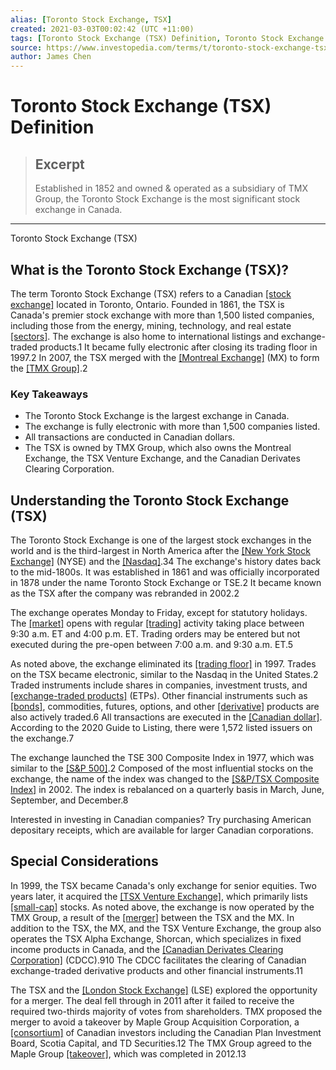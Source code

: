 ```yaml
---
alias: [Toronto Stock Exchange, TSX]
created: 2021-03-03T00:02:42 (UTC +11:00)
tags: [Toronto Stock Exchange (TSX) Definition, Toronto Stock Exchange (TSX)]
source: https://www.investopedia.com/terms/t/toronto-stock-exchange-tsx.asp
author: James Chen
---
```


# Toronto Stock Exchange (TSX) Definition

> ## Excerpt
> Established in 1852 and owned & operated as a subsidiary of TMX Group, the Toronto Stock Exchange is the most significant stock exchange in Canada.

---

Toronto Stock Exchange (TSX)
## What is the Toronto Stock Exchange (TSX)?

The term Toronto Stock Exchange (TSX) refers to a Canadian [[stock exchange]](https://www.investopedia.com/articles/basics/04/092404.asp) located in Toronto, Ontario. Founded in 1861, the TSX is Canada's premier stock exchange with more than 1,500 listed companies, including those from the energy, mining, technology, and real estate [[sectors]](https://www.investopedia.com/terms/s/sector.asp). The exchange is also home to international listings and exchange-traded products.1 It became fully electronic after closing its trading floor in 1997.2 In 2007, the TSX merged with the [[Montreal Exchange]](https://www.investopedia.com/terms/m/montrealexchange.asp) (MX) to form the [[TMX Group]](https://www.investopedia.com/terms/t/tmx-group.asp).2

### Key Takeaways

-   The Toronto Stock Exchange is the largest exchange in Canada.
-   The exchange is fully electronic with more than 1,500 companies listed.
-   All transactions are conducted in Canadian dollars.
-   The TSX is owned by TMX Group, which also owns the Montreal Exchange, the TSX Venture Exchange, and the Canadian Derivates Clearing Corporation.

## Understanding the Toronto Stock Exchange (TSX)

The Toronto Stock Exchange is one of the largest stock exchanges in the world and is the third-largest in North America after the [[New York Stock Exchange]](https://www.investopedia.com/terms/n/nyse.asp) (NYSE) and the [[Nasdaq]](https://www.investopedia.com/terms/n/nasdaq.asp).34 The exchange's history dates back to the mid-1800s. It was established in 1861 and was officially incorporated in 1878 under the name Toronto Stock Exchange or TSE.2 It became known as the TSX after the company was rebranded in 2002.2

The exchange operates Monday to Friday, except for statutory holidays. The [[market]](https://www.investopedia.com/terms/m/market.asp) opens with regular [[trading]](https://www.investopedia.com/trading-4427765) activity taking place between 9:30 a.m. ET and 4:00 p.m. ET. Trading orders may be entered but not executed during the pre-open between 7:00 a.m. and 9:30 a.m. ET.5

As noted above, the exchange eliminated its [[trading floor]](https://www.investopedia.com/terms/t/trading_floor.asp) in 1997. Trades on the TSX became electronic, similar to the Nasdaq in the United States.2 Traded instruments include shares in companies, investment trusts, and [[exchange-traded products]](https://www.investopedia.com/terms/e/exchange-traded-products-etp.asp) (ETPs). Other financial instruments such as [[bonds]](https://www.investopedia.com/terms/b/bond.asp), commodities, futures, options, and other [[derivative]](https://www.investopedia.com/terms/d/derivative.asp) products are also actively traded.6 All transactions are executed in the [[Canadian dollar]](https://www.investopedia.com/terms/forex/c/cad-canadian-dollar.asp). According to the 2020 Guide to Listing, there were 1,572 listed issuers on the exchange.7

The exchange launched the TSE 300 Composite Index in 1977, which was similar to the [[S&P 500]](https://www.investopedia.com/terms/s/sp500.asp).2 Composed of the most influential stocks on the exchange, the name of the index was changed to the [[S&P/TSX Composite Index]](https://www.investopedia.com/terms/s/sp-tsx-composite-index.asp) in 2002. The index is rebalanced on a quarterly basis in March, June, September, and December.8

Interested in investing in Canadian companies? Try purchasing American depositary receipts, which are available for larger Canadian corporations.

## Special Considerations

In 1999, the TSX became Canada's only exchange for senior equities. Two years later, it acquired the [[TSX Venture Exchange]](https://www.investopedia.com/terms/t/tsxventureexchange.asp), which primarily lists [[small-cap]](https://www.investopedia.com/terms/s/small-cap.asp) stocks. As noted above, the exchange is now operated by the TMX Group, a result of the [[merger]](https://www.investopedia.com/terms/m/merger.asp) between the TSX and the MX. In addition to the TSX, the MX, and the TSX Venture Exchange, the group also operates the TSX Alpha Exchange, Shorcan, which specializes in fixed income products in Canada, and the [[Canadian Derivates Clearing Corporation]](https://www.investopedia.com/terms/c/canadian-derivatives-clearing-corporation.asp) (CDCC).910 The CDCC facilitates the clearing of Canadian exchange-traded derivative products and other financial instruments.11

The TSX and the [[London Stock Exchange]](https://www.investopedia.com/terms/l/lse.asp) (LSE) explored the opportunity for a merger. The deal fell through in 2011 after it failed to receive the required two-thirds majority of votes from shareholders. TMX proposed the merger to avoid a takeover by Maple Group Acquisition Corporation, a [[consortium]](https://www.investopedia.com/terms/c/consortium.asp) of Canadian investors including the Canadian Plan Investment Board, Scotia Capital, and TD Securities.12 The TMX Group agreed to the Maple Group [[takeover]](https://www.investopedia.com/terms/t/takeover.asp), which was completed in 2012.13
